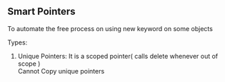 ## Smart Pointers
To automate the free process on using new keyword on some objects 

Types:
1. Unique Pointers: 
    It is a scoped pointer( calls delete whenever out of scope )  
    Cannot Copy unique pointers  